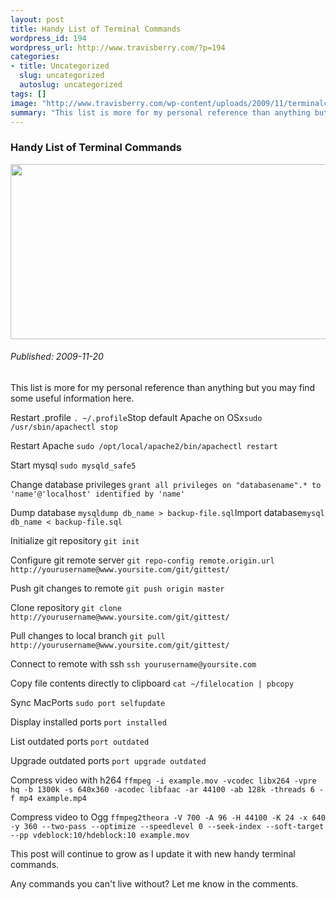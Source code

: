 ```yaml
--- 
layout: post
title: Handy List of Terminal Commands
wordpress_id: 194
wordpress_url: http://www.travisberry.com/?p=194
categories: 
- title: Uncategorized
  slug: uncategorized
  autoslug: uncategorized
tags: []
image: "http://www.travisberry.com/wp-content/uploads/2009/11/terminalcap.jpg"
summary: "This list is more for my personal reference than anything but you may find some useful information here."
---
```

<article class="post clearfix">
  <h3>Handy List of Terminal Commands</h3>
  <a href="http://www.travisberry.com/wp-content/uploads/2009/11/terminalcap.jpg" class="postImageLink"><img src="http://www.travisberry.com/wp-content/uploads/2009/11/terminalcap.jpg" alt="" class="thumbnail alignleft" width=640 height=280 /></a>
  <h6>Published: 2009-11-20</h6>

This list is more for my personal reference than anything but you may find some useful information here.
<div class="clearfix"></div>

Restart .profile
``. ~/.profile``Stop default Apache on OSx``sudo /usr/sbin/apachectl stop``

Restart Apache
``sudo /opt/local/apache2/bin/apachectl restart``

Start mysql
``sudo mysqld_safe5``

Change database privileges
``grant all privileges on "databasename".* to 'name'@'localhost' identified by 'name'``

Dump database
``mysqldump db_name > backup-file.sql``Import database``mysql db_name < backup-file.sql``

Initialize git repository
``git init``

Configure git remote server
``git repo-config remote.origin.url http://yourusername@www.yoursite.com/git/gittest/``

Push git changes to remote
``git push origin master``

Clone repository
``git clone http://yourusername@www.yoursite.com/git/gittest/``

Pull changes to local branch
``git pull http://yourusername@www.yoursite.com/git/gittest/``

Connect to remote with ssh
``ssh yourusername@yoursite.com ``

Copy file contents directly to clipboard
``cat ~/filelocation | pbcopy``

Sync MacPorts
``sudo port selfupdate``

Display installed ports
``port installed``

List outdated ports
``port outdated``

Upgrade outdated ports
``port upgrade outdated``

Compress video with h264
``ffmpeg -i example.mov -vcodec libx264 -vpre hq -b 1300k -s 640x360 -acodec libfaac -ar 44100 -ab 128k -threads 6 -f mp4 example.mp4 ``

Compress video to Ogg
``ffmpeg2theora -V 700 -A 96 -H 44100 -K 24 -x 640 -y 360 --two-pass --optimize --speedlevel 0 --seek-index --soft-target --pp vdeblock:10/hdeblock:10 example.mov ``

This post will continue to grow as I update it with new handy terminal commands.

Any commands you can't live without? Let me know in the comments.
</article>